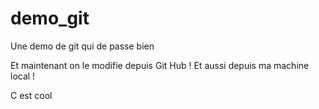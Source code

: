 # demo_git
Une demo de git qui de passe bien


Et maintenant on le modifie depuis Git Hub !
Et aussi depuis ma machine local !

C est cool
